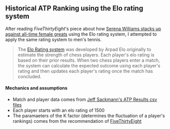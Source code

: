 ## Historical ATP Ranking using the Elo rating system

After reading *FiveThirtyEight*'s piece about how [Serena Williams stacks up against all-time female greats](http://fivethirtyeight.com/features/serena-williams-and-the-difference-between-all-time-great-and-greatest-of-all-time/#fn-2) using the Elo rating system, I attempted to apply the same rating system to men's tennis.

> The [Elo Rating system](https://en.wikipedia.org/wiki/Elo_rating_system) was developed by Arpad Elo originally to estimate the strength of chess players. Each player's elo rating is based on their prior results. When two chess players enter a match, the system can calculate the expected outcome using each player's rating and then updates each player's rating once the match has concluded. 

#### Mechanics and assumptions
- Match and player data comes from [Jeff Sackmann's ATP Results csv files](https://github.com/JeffSackmann/tennis_atp) 
- Each player starts with an elo rating of 1500
- The paramaeters of the K factor (determines the fluctuation of a player's rankings) comes from the recommendation of [FiveThirtyEight](http://fivethirtyeight.com/features/serena-williams-and-the-difference-between-all-time-great-and-greatest-of-all-time/#fn-2)




